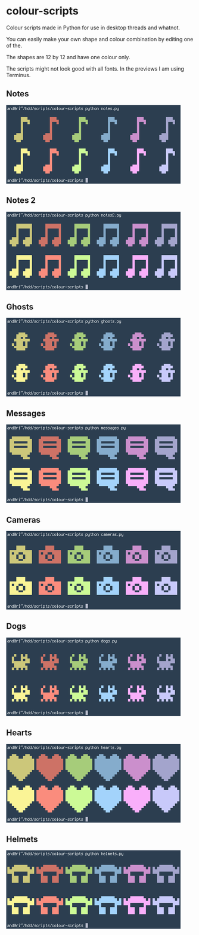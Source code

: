 colour-scripts
=

Colour scripts made in Python for use in desktop threads and whatnot.

You can easily make your own shape and colour combination by editing one of the.

The shapes are 12 by 12 and have one colour only.

The scripts might not look good with all fonts. In the previews I am using Terminus.


Notes
-
![notes](img/notes.png)

Notes 2
-
![notes2](img/notes2.png)

Ghosts
-
![ghosts](img/ghosts.png)

Messages
-
![messages](img/messages.png)

Cameras
-
![cameras](img/cameras.png)

Dogs
-
![dogs](img/dogs.png)

Hearts
-
![hearts](img/hearts.png)

Helmets
-
![helmets](img/helmets.png)
